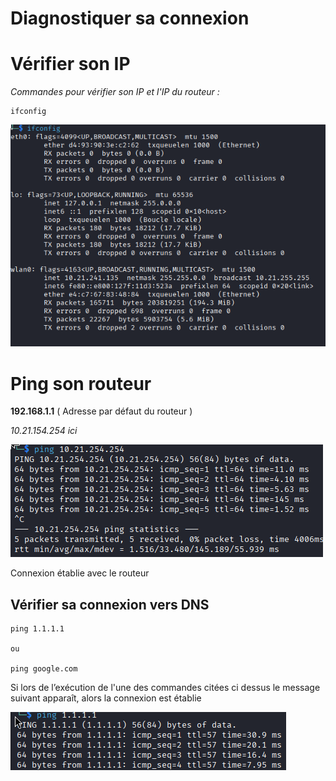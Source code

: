# Diagnostiquer sa connexion

# Vérifier son IP

*Commandes pour vérifier son IP et l'IP du routeur  :*

```terminal
ifconfig
```

![](image4.png)

# Ping son routeur

**192.168.1.1** ( Adresse par défaut du routeur )

*10.21.154.254 ici*

![](image5.png)

Connexion établie avec le routeur

## Vérifier sa connexion vers DNS 

```terminal
ping 1.1.1.1

ou 

ping google.com
```


Si lors de l’exécution de l'une des commandes citées ci dessus 
le message suivant apparaît, alors la connexion est établie

![](image2.png)

